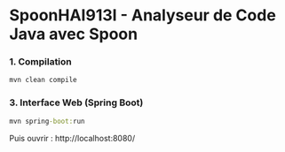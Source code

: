 # SpoonHAI913I - Analyseur de Code Java avec Spoon

### 1. Compilation
```cmd
mvn clean compile
```

### 3. Interface Web (Spring Boot)
```cmd
mvn spring-boot:run
```
Puis ouvrir : http://localhost:8080/
